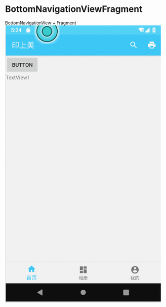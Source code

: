 # BottomNavigationViewFragment
BottomNavigationView + Fragment 
![Example](https://github.com/JemsLee/BottomNavigationViewFragment/blob/master/%E5%B1%8F%E5%B9%95%E5%BF%AB%E7%85%A7%202018-12-06%20%E4%B8%8A%E5%8D%881.14.39.png "例子")  
